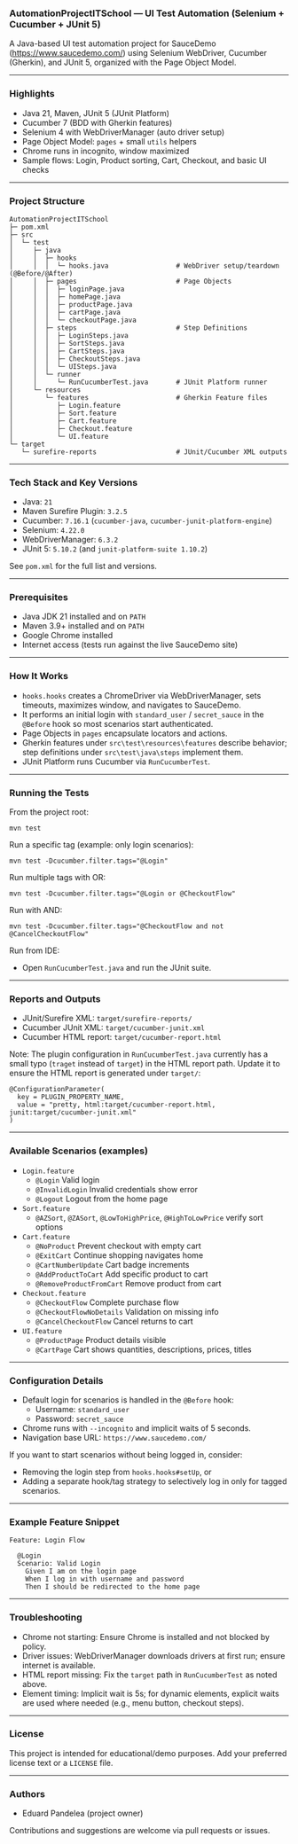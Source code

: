 ### AutomationProjectITSchool — UI Test Automation (Selenium + Cucumber + JUnit 5)

A Java-based UI test automation project for SauceDemo (https://www.saucedemo.com/) using Selenium WebDriver, Cucumber (Gherkin), and JUnit 5, organized with the Page Object Model.

---

### Highlights
- Java 21, Maven, JUnit 5 (JUnit Platform)
- Cucumber 7 (BDD with Gherkin features)
- Selenium 4 with WebDriverManager (auto driver setup)
- Page Object Model: `pages` + small `utils` helpers
- Chrome runs in incognito, window maximized
- Sample flows: Login, Product sorting, Cart, Checkout, and basic UI checks

---

### Project Structure
```
AutomationProjectITSchool
├─ pom.xml
├─ src
│  └─ test
│     ├─ java
│     │  ├─ hooks
│     │  │  └─ hooks.java                 # WebDriver setup/teardown (@Before/@After)
│     │  ├─ pages                         # Page Objects
│     │  │  ├─ loginPage.java
│     │  │  ├─ homePage.java
│     │  │  ├─ productPage.java
│     │  │  ├─ cartPage.java
│     │  │  └─ checkoutPage.java
│     │  ├─ steps                         # Step Definitions
│     │  │  ├─ LoginSteps.java
│     │  │  ├─ SortSteps.java
│     │  │  ├─ CartSteps.java
│     │  │  ├─ CheckoutSteps.java
│     │  │  └─ UISteps.java
│     │  └─ runner
│     │     └─ RunCucumberTest.java       # JUnit Platform runner
│     └─ resources
│        └─ features                      # Gherkin Feature files
│           ├─ Login.feature
│           ├─ Sort.feature
│           ├─ Cart.feature
│           ├─ Checkout.feature
│           └─ UI.feature
└─ target
   └─ surefire-reports                    # JUnit/Cucumber XML outputs
```

---

### Tech Stack and Key Versions
- Java: `21`
- Maven Surefire Plugin: `3.2.5`
- Cucumber: `7.16.1` (`cucumber-java`, `cucumber-junit-platform-engine`)
- Selenium: `4.22.0`
- WebDriverManager: `6.3.2`
- JUnit 5: `5.10.2` (and `junit-platform-suite 1.10.2`)

See `pom.xml` for the full list and versions.

---

### Prerequisites
- Java JDK 21 installed and on `PATH`
- Maven 3.9+ installed and on `PATH`
- Google Chrome installed
- Internet access (tests run against the live SauceDemo site)

---

### How It Works
- `hooks.hooks` creates a ChromeDriver via WebDriverManager, sets timeouts, maximizes window, and navigates to SauceDemo.
- It performs an initial login with `standard_user` / `secret_sauce` in the `@Before` hook so most scenarios start authenticated.
- Page Objects in `pages` encapsulate locators and actions.
- Gherkin features under `src\test\resources\features` describe behavior; step definitions under `src\test\java\steps` implement them.
- JUnit Platform runs Cucumber via `RunCucumberTest`.

---

### Running the Tests
From the project root:
```
mvn test
```
Run a specific tag (example: only login scenarios):
```
mvn test -Dcucumber.filter.tags="@Login"
```
Run multiple tags with OR:
```
mvn test -Dcucumber.filter.tags="@Login or @CheckoutFlow"
```
Run with AND:
```
mvn test -Dcucumber.filter.tags="@CheckoutFlow and not @CancelCheckoutFlow"
```

Run from IDE:
- Open `RunCucumberTest.java` and run the JUnit suite.

---

### Reports and Outputs
- JUnit/Surefire XML: `target/surefire-reports/`
- Cucumber JUnit XML: `target/cucumber-junit.xml`
- Cucumber HTML report: `target/cucumber-report.html`

Note: The plugin configuration in `RunCucumberTest.java` currently has a small typo (`traget` instead of `target`) in the HTML report path. Update it to ensure the HTML report is generated under `target/`:
```
@ConfigurationParameter(
  key = PLUGIN_PROPERTY_NAME,
  value = "pretty, html:target/cucumber-report.html, junit:target/cucumber-junit.xml"
)
```

---

### Available Scenarios (examples)
- `Login.feature`
  - `@Login` Valid login
  - `@InvalidLogin` Invalid credentials show error
  - `@Logout` Logout from the home page
- `Sort.feature`
  - `@AZSort`, `@ZASort`, `@LowToHighPrice`, `@HighToLowPrice` verify sort options
- `Cart.feature`
  - `@NoProduct` Prevent checkout with empty cart
  - `@ExitCart` Continue shopping navigates home
  - `@CartNumberUpdate` Cart badge increments
  - `@AddProductToCart` Add specific product to cart
  - `@RemoveProductFromCart` Remove product from cart
- `Checkout.feature`
  - `@CheckoutFlow` Complete purchase flow
  - `@CheckoutFlowNoDetails` Validation on missing info
  - `@CancelCheckoutFlow` Cancel returns to cart
- `UI.feature`
  - `@ProductPage` Product details visible
  - `@CartPage` Cart shows quantities, descriptions, prices, titles

---

### Configuration Details
- Default login for scenarios is handled in the `@Before` hook:
  - Username: `standard_user`
  - Password: `secret_sauce`
- Chrome runs with `--incognito` and implicit waits of 5 seconds.
- Navigation base URL: `https://www.saucedemo.com/`

If you want to start scenarios without being logged in, consider:
- Removing the login step from `hooks.hooks#setUp`, or
- Adding a separate hook/tag strategy to selectively log in only for tagged scenarios.

---

### Example Feature Snippet
```
Feature: Login Flow

  @Login
  Scenario: Valid Login
    Given I am on the login page
    When I log in with username and password
    Then I should be redirected to the home page
```

---

### Troubleshooting
- Chrome not starting: Ensure Chrome is installed and not blocked by policy.
- Driver issues: WebDriverManager downloads drivers at first run; ensure internet is available.
- HTML report missing: Fix the `target` path in `RunCucumberTest` as noted above.
- Element timing: Implicit wait is 5s; for dynamic elements, explicit waits are used where needed (e.g., menu button, checkout steps).

---

### License
This project is intended for educational/demo purposes. Add your preferred license text or a `LICENSE` file.

---

### Authors
- Eduard Pandelea (project owner)

Contributions and suggestions are welcome via pull requests or issues.
